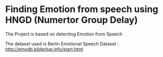 # Finding Emotion from speech using HNGD (Numertor Group Delay)

The Project is based on detecting Emotion from Speech

The dataset used is Berlin Emotional Speech Dataset : http://emodb.bilderbar.info/start.html

